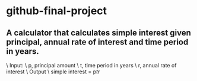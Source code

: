 # github-final-project
## A calculator that calculates simple interest given principal, annual rate of interest and time period in years.
\ Input:
  \ p, principal amount
  \ t, time period in years
  \ r, annual rate of interest
\ Output
  \ simple interest = p*t*r
